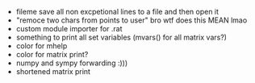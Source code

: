 - fileme save all non excpetional lines to a file and then open it
- "remoce two chars from points to user" bro wtf does this MEAN lmao
- custom module importer for .rat
- something to print all set variables (mvars() for all matrix vars?)
- color for mhelp
- color for matrix print?
- numpy and sympy forwarding :)))
- shortened matrix print
